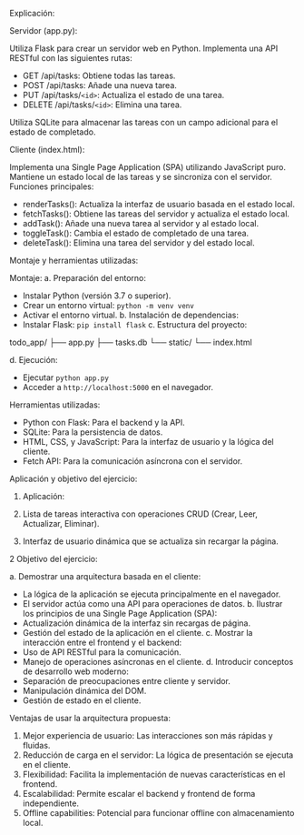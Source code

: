 Explicación:

Servidor (app.py):


Utiliza Flask para crear un servidor web en Python.
Implementa una API RESTful con las siguientes rutas:

- GET /api/tasks: Obtiene todas las tareas.
- POST /api/tasks: Añade una nueva tarea.
- PUT /api/tasks/`<id>`: Actualiza el estado de una tarea.
- DELETE /api/tasks/`<id>`: Elimina una tarea.

Utiliza SQLite para almacenar las tareas con un campo adicional para el estado de completado.

Cliente (index.html):

Implementa una Single Page Application (SPA) utilizando JavaScript puro.
Mantiene un estado local de las tareas y se sincroniza con el servidor.
Funciones principales:

- renderTasks(): Actualiza la interfaz de usuario basada en el estado local.
- fetchTasks(): Obtiene las tareas del servidor y actualiza el estado local.
- addTask(): Añade una nueva tarea al servidor y al estado local.
- toggleTask(): Cambia el estado de completado de una tarea.
- deleteTask(): Elimina una tarea del servidor y del estado local.

Montaje y herramientas utilizadas:

Montaje:
a. Preparación del entorno:

- Instalar Python (versión 3.7 o superior).
- Crear un entorno virtual: `python -m venv venv`
- Activar el entorno virtual.
b. Instalación de dependencias:
- Instalar Flask: `pip install flask`
c. Estructura del proyecto:

todo_app/
├── app.py
├── tasks.db
└── static/
    └── index.html


d. Ejecución:

- Ejecutar `python app.py`
- Acceder a `http://localhost:5000` en el navegador.

Herramientas utilizadas:

- Python con Flask: Para el backend y la API.
- SQLite: Para la persistencia de datos.
- HTML, CSS, y JavaScript: Para la interfaz de usuario y la lógica del cliente.
- Fetch API: Para la comunicación asíncrona con el servidor.

Aplicación y objetivo del ejercicio:

1. Aplicación:

1. Lista de tareas interactiva con operaciones CRUD (Crear, Leer, Actualizar, Eliminar).
2. Interfaz de usuario dinámica que se actualiza sin recargar la página.

2 Objetivo del ejercicio:

a. Demostrar una arquitectura basada en el cliente:

- La lógica de la aplicación se ejecuta principalmente en el navegador.
- El servidor actúa como una API para operaciones de datos.
b. Ilustrar los principios de una Single Page Application (SPA):
- Actualización dinámica de la interfaz sin recargas de página.
- Gestión del estado de la aplicación en el cliente.
c. Mostrar la interacción entre el frontend y el backend:
- Uso de API RESTful para la comunicación.
- Manejo de operaciones asíncronas en el cliente.
d. Introducir conceptos de desarrollo web moderno:
- Separación de preocupaciones entre cliente y servidor.
- Manipulación dinámica del DOM.
- Gestión de estado en el cliente.

Ventajas de usar la arquitectura propuesta:

1. Mejor experiencia de usuario: Las interacciones son más rápidas y fluidas.
2. Reducción de carga en el servidor: La lógica de presentación se ejecuta en el cliente.
3. Flexibilidad: Facilita la implementación de nuevas características en el frontend.
4. Escalabilidad: Permite escalar el backend y frontend de forma independiente.
5. Offline capabilities: Potencial para funcionar offline con almacenamiento local.
